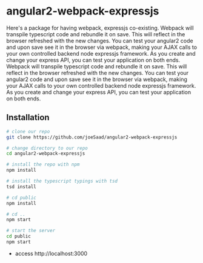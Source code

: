 # angular2-webpack-expressjs

Here's a package for having webpack, expressjs co-existing. Webpack will transpile typescript code and rebundle it on save. This will reflect in the browser refreshed with the new changes. You can test your angular2 code and upon save see it in the browser via webpack, making your AJAX calls to your own controlled backend node expressjs framework. 
As you create and change your express API, you can test your application on both ends. Webpack will transpile typescript code and rebundle it on save. This will reflect in the browser refreshed with the new changes. You can test your angular2 code and upon save see it in the browser via webpack, making your AJAX calls to your own controlled backend node expressjs framework. As you create and change your express API, you can test your application on both ends. 

## Installation

```bash
# clone our repo
git clone https://github.com/joeSaad/angular2-webpack-expressjs

# change directory to our repo
cd angular2-webpack-expressjs

# install the repo with npm
npm install

# install the typescript typings with tsd
tsd install

# cd public
npm install

# cd .. 
npm start

# start the server
cd public 
npm start

```

  - access http://localhost:3000